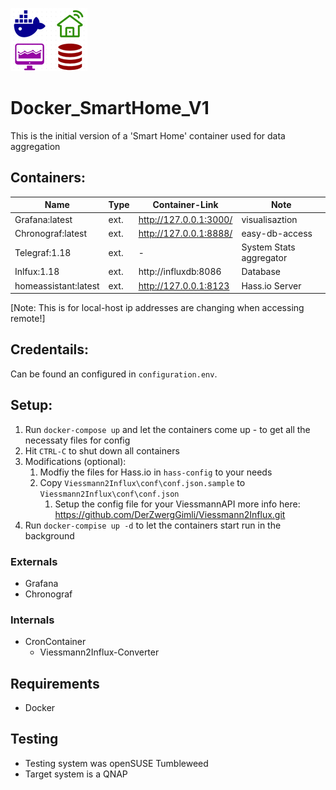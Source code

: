 ![d_smartHome_logo](d_smartHome_logo.png)

# Docker_SmartHome_V1
This is the initial version of a 'Smart Home' container used for data aggregation 

## Containers:

| Name                  | Type  | Container-Link            | Note                          |
| ---                   | ---   | ---                       | ---                           |
| Grafana:latest        | ext.  | http://127.0.0.1:3000/    | visualisaztion                |
| Chronograf:latest     | ext.  | http://127.0.0.1:8888/    | easy-db-access                |
| Telegraf:1.18         | ext.  | -                         | System Stats aggregator       |
| Inlfux:1.18           | ext.  | http://influxdb:8086      | Database                      |
| homeassistant:latest  | ext.  | http://127.0.0.1:8123     | Hass.io Server                |

[Note: This is for local-host ip addresses are changing when accessing remote!]

## Credentails:
Can be found an configured in `configuration.env`.


## Setup:
1. Run `docker-compose up` and let the containers come up - to get all the necessaty files for config
2. Hit `CTRL-C` to shut down all containers
3. Modifications (optional):
   1. Modfiy the files for Hass.io in `hass-config` to your needs
   2. Copy `Viessmann2Influx\conf\conf.json.sample` to `Viessmann2Influx\conf\conf.json`
      1. Setup the config file for your ViessmannAPI more info here: https://github.com/DerZwergGimli/Viessmann2Influx.git
4. Run `docker-compise up -d` to let the containers start run in the background




### Externals
- Grafana
- Chronograf
  
### Internals
- CronContainer
  - Viessmann2Influx-Converter

## Requirements
- Docker


## Testing
- Testing system was openSUSE Tumbleweed 
- Target system is a QNAP